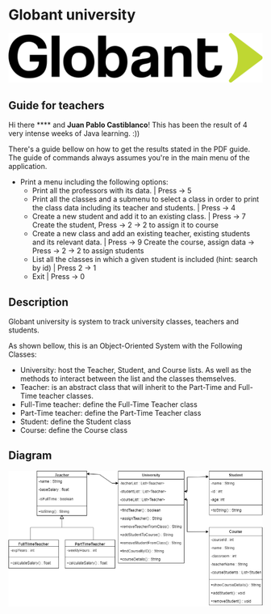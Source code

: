 # Globant university
![alt text](https://github.com/ChristianMartinezTech/UniversityGlobant/blob/main/GlobantLogo.png?raw=true)

## Guide for teachers
Hi there **** and **Juan Pablo Castiblanco**!
This has been the result of 4 very intense weeks of Java learning. :))

There's a guide bellow on how to get the results stated in the PDF guide. The guide of commands always assumes you're in the main menu of the application.

- Print a menu including the following options:
  - Print all the professors with its data. | Press -> 5
  - Print all the classes and a submenu to select a class in order to print the class data including its
    teacher and students. | Press -> 4
  -  Create a new student and add it to an existing class. | Press -> 7 Create the student, Press -> 2 -> 2 to assign it to course
  - Create a new class and add an existing teacher, existing students and its relevant data. | Press -> 9 Create the course, assign data -> Press -> 2 -> 2 to assign students
  - List all the classes in which a given student is included (hint: search by id) | Press 2 -> 1
  - Exit | Press -> 0

## Description
Globant university is system to track university classes, teachers and students.

As shown bellow, this is an Object-Oriented System with the Following Classes:
  - University: host the Teacher, Student, and Course lists. As well as the methods to interact between the list and the classes themselves.
  - Teacher: is an abstract class that will inherit to the Part-Time and Full-Time teacher classes.
  - Full-Time teacher: define the Full-Time Teacher class
  - Part-Time teacher: define the Part-Time Teacher class
  - Student: define the Student class
  - Course: define the Course class

## Diagram
![alt text](https://github.com/ChristianMartinezTech/UniversityGlobant/blob/main/UniversityUML.png?raw=true)
